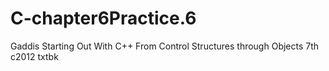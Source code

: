 # C-chapter6Practice.6
Gaddis Starting Out With C++ From Control Structures through Objects 7th c2012 txtbk
